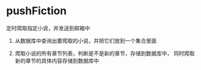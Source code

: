 # pushFiction
定时爬取指定小说，并发送到邮箱中

1. 从数据库中查询出要爬取的小说，并把它们放到一个集合里面

2. 爬取小说的所有章节列表，判断是不是新的章节，存储到数据库中，
    同时爬取新的章节的具体内容存储到数据库中
